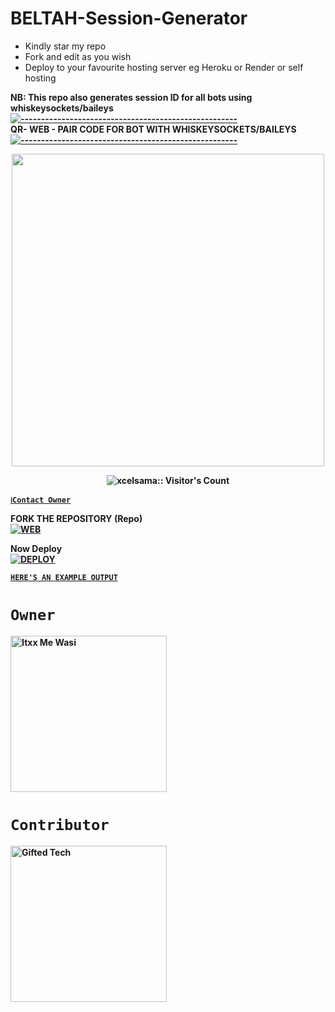 # BELTAH-Session-Generator
- Kindly star my repo
- Fork and edit as you wish
- Deploy to your favourite hosting server eg Heroku or Render or self hosting

<strong>NB:<strong/> This repo also generates session ID for all bots using whiskeysockets/baileys
[![-----------------------------------------------------](https://raw.githubusercontent.com/andreasbm/readme/master/assets/lines/colored.png)](#table-of-contents)
<br/>QR- WEB - PAIR CODE FOR BOT WITH WHISKEYSOCKETS/BAILEYS
[![-----------------------------------------------------](https://raw.githubusercontent.com/andreasbm/readme/master/assets/lines/colored.png)](#table-of-contents)
<p align="center">
   <a href="https://github.com/Beltahmd">
    <img src="https://i.ibb.co/HtT3vjm/goku-gif-3.gif" width="500">
     
</a>
 <p align="center"><img src="https://telegra.ph/file/dcce2ddee6cc7597c859a.jpg" alt="xcelsama:: Visitor's Count" /></p>



[`ℹ️Contact Owner`](https://wa.me/254114141192)

FORK THE REPOSITORY (Repo) 
    <br>
<a href="https://github.com/Beltahmd/WASI-MD-QR"><img title="WEB" src="https://img.shields.io/badge/FORK Wasi-QR?color=black&style=for-the-badge&logo=stackshare"></a>

Now Deploy
    <br>
<a href='https://dashboard.heroku.com/new?template=https://github.com/Beltahmd/WASI-MD-QR' target="_blank"><img alt='DEPLOY' src='https://img.shields.io/badge/-DEPLOY-black?style=for-the-badge&logo=heroku&logoColor=white'/>

[`HERE'S AN EXAMPLE OUTPUT`](https://wasi-session-test-2d5de70f8522.herokuapp.com)
# `Owner`

 <a href="https://github.com/Itxxwasi"><img src="https://github.com/Itxxwasi.png" width="250" height="250" alt="Itxx Me Wasi"/></a>

# `Contributor` 
<a href="https://github.com/Giftedmaurice"><img src="https://github.com/Giftedmaurice.png" width="250" height="250" alt="Gifted Tech"/></a>

   
